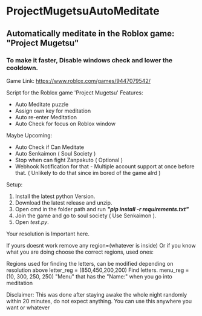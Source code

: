 
# ProjectMugetsuAutoMeditate
## Automatically meditate in the Roblox game: "Project Mugetsu"
### To make it faster, Disable windows check and lower the cooldown.

Game Link: https://www.roblox.com/games/9447079542/

Script for the Roblox game 'Project Mugetsu'
Features:
  - Auto Meditate puzzle
  - Assign own key for meditation
  - Auto re-enter Meditation
  - Auto Check for focus on Roblox window

Maybe Upcoming:
  - Auto Check if Can Meditate
  - Auto Senkaimon ( Soul Society )
  - Stop when can fight Zanpakuto ( Optional )
  - Webhook Notification for that - Multiple account support at once before that. ( Unlikely to do that since im bored of the game alrd )


Setup:

1. Install the latest python Version.
2. Download the latest release and unzip.
3. Open cmd in the folder path and run ***"pip install -r requirements.txt"***
4. Join the game and go to soul society ( Use Senkaimon ).
5. Open *test.py*.



Your resolution is Important here.

If yours doesnt work remove any region=(whatever is inside)
Or if you know what you are doing choose the correct regions, used ones:

Regions used for finding the letters, can be modified depending on resolution above
letter_reg = (850,450,200,200) Find letters.
menu_reg = (10, 300, 250, 250) "Menu" that has the "Name:" when you go into meditation


Disclaimer: This was done after staying awake the whole night randomly within 20 minutes, do not expect anything.
You can use this anywhere you want or whatever

